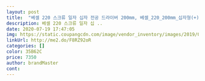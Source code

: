 ```yaml
---
layout: post 
title:  "베셀 220 스크류 일자 십자 전공 드라이버 200mm, 베셀_220_200mm_십자형(+)" 
description: 베셀 220 스크류 일자 십 ..
date: 2020-07-19 17:47:05 
img: https://static.coupangcdn.com/image/vendor_inventory/images/2019/01/02/13/0/253a475a-0f22-4b37-87bb-642f136754dd.jpg 
linkUrl: http://me2.do/F8RZ92oR 
categories: [] 
color: 35B62C 
price: 7350 
author: brandMaster 
cont:  
---
```

 